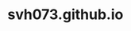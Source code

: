 # svh073.github.io
<!DOCTYPE html>
<head> 
   <link rel="" href="">

 <style>
 {
  background: url ("gaming setup.png");
  }  
  </style>
</head>
<body>
 
</body>
